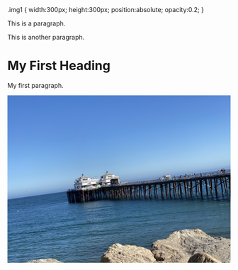 

<!DOCTYPE html>

<html>
  <HEAD>
    <link href="./css/custom_bootstrap.css" rel="stylesheet"/>
  <sytle>
.img1 {
    width:300px;
    height:300px;
    position:absolute;
    opacity:0.2;
}
  </sytle>
</HEAD>
 
<body>

<p>This is a paragraph.</p>
<p>This is another paragraph.</p>
<h1>My First Heading</h1>
<p>My first paragraph.</p>
  <div class="img1">
    <img   src="IMG_6004.jpeg">
  </div>

</body>
</html>
